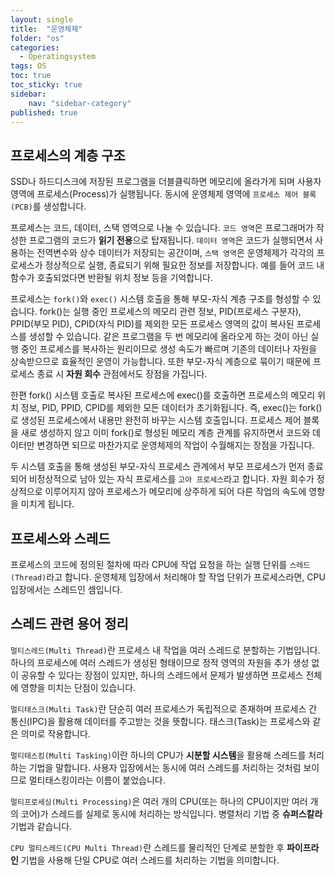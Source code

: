 ```yaml
---
layout: single
title:  "운영체제"
folder: "os"
categories:
  - Operatingsystem
tags: OS
toc: true
toc_sticky: true
sidebar:
    nav: "sidebar-category"
published: true
---
```


## 프로세스의 계층 구조
SSD나 하드디스크에 저장된 프로그램을 더블클릭하면 메모리에 올라가게 되며 사용자 영역에 프로세스(Process)가 실행됩니다. 동시에 운영체제 영역에 `프로세스 제어 블록(PCB)`를 생성합니다.

프로세스는 코드, 데이터, 스택 영역으로 나눌 수 있습니다. `코드 영역`은 프로그래머가 작성한 프로그램의 코드가 **읽기 전용**으로 탑재됩니다. `데이터 영역`은 코드가 실행되면서 사용하는 전역변수와 상수 데이터가 저장되는 공간이며, `스택 영역`은 운영체제가 각각의 프로세스가 정상적으로 실행, 종료되기 위해 필요한 정보를 저장합니다. 예를 들어 코드 내 함수가 호출되었다면 반환될 위치 정보 등을 기억합니다.

프로세스는 `fork()`와 `exec()` 시스템 호출을 통해 부모-자식 계층 구조를 형성할 수 있습니다. fork()는 실행 중인 프로세스의 메모리 관련 정보, PID(프로세스 구분자), PPID(부모 PID), CPID(자식 PID)를 제외한 모든 프로세스 영역의 값이 복사된 프로세스를 생성할 수 있습니다. 같은 프로그램을 두 번 메모리에 올라오게 하는 것이 아닌 실행 중인 프로세스를 복사하는 원리이므로 생성 속도가 빠르며 기존의 데이터나 자원을 상속받으므로 효율적인 운영이 가능합니다. 또한 부모-자식 계층으로 묶이기 때문에 프로세스 종료 시 **자원 회수** 관점에서도 장점을 가집니다.

한편 fork() 시스템 호출로 복사된 프로세스에 exec()를 호출하면 프로세스의 메모리 위치 정보, PID, PPID, CPID를 제외한 모든 데이터가 초기화됩니다. 즉, exec()는 fork()로 생성된 프로세스에서 내용만 완전히 바꾸는 시스템 호출입니다. 프로세스 제어 블록을 새로 생성하지 않고 이미 fork()로 형성된 메모리 계층 관계를 유지하면서 코드와 데이터만 변경하면 되므로 마찬가지로 운영체제의 작업이 수월해지는 장점을 가집니다.

두 시스템 호출을 통해 생성된 부모-자식 프로세스 관계에서 부모 프로세스가 먼저 종료되어 비정상적으로 남아 있는 자식 프로세스를 `고아 프로세스`라고 합니다. 자원 회수가 정상적으로 이루어지지 않아 프로세스가 메모리에 상주하게 되어 다른 작업의 속도에 영향을 미치게 됩니다.

## 프로세스와 스레드
프로세스의 코드에 정의된 절차에 따라 CPU에 작업 요청을 하는 실행 단위를 `스레드(Thread)`라고 합니다. 운영체제 입장에서 처리해야 할 작업 단위가 프로세스라면, CPU 입장에서는 스레드인 셈입니다.

## 스레드 관련 용어 정리
`멀티스레드(Multi Thread)`란 프로세스 내 작업을 여러 스레드로 분할하는 기법입니다. 하나의 프로세스에 여러 스레드가 생성된 형태이므로 정적 영역의 자원을 추가 생성 없이 공유할 수 있다는 장점이 있지만, 하나의 스레드에서 문제가 발생하면 프로세스 전체에 영향을 미치는 단점이 있습니다.

`멀티태스크(Multi Task)`란 단순히 여러 프로세스가 독립적으로 존재하며 프로세스 간 통신(IPC)을 활용해 데이터를 주고받는 것을 뜻합니다. 태스크(Task)는 프로세스와 같은 의미로 작용합니다.

`멀티태스킹(Multi Tasking)`이란 하나의 CPU가 **시분할 시스템**을 활용해 스레드를 처리하는 기법을 말합니다. 사용자 입장에서는 동시에 여러 스레드를 처리하는 것처럼 보이므로 멀티태스킹이라는 이름이 붙었습니다.

`멀티프로세싱(Multi Processing)`은 여러 개의 CPU(또는 하나의 CPU이지만 여러 개의 코어)가 스레드를 실제로 동시에 처리하는 방식입니다. 병렬처리 기법 중 **슈퍼스칼라** 기법과 같습니다.

`CPU 멀티스레드(CPU Multi Thread)`란 스레드를 물리적인 단계로 분할한 후 **파이프라인** 기법을 사용해 단일 CPU로 여러 스레드를 처리하는 기법을 의미합니다.
